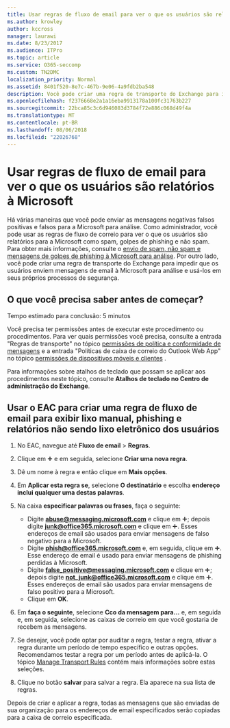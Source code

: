 ```yaml
---
title: Usar regras de fluxo de email para ver o que os usuários são relatórios à Microsoft
ms.author: krowley
author: kccross
manager: laurawi
ms.date: 8/23/2017
ms.audience: ITPro
ms.topic: article
ms.service: O365-seccomp
ms.custom: TN2DMC
localization_priority: Normal
ms.assetid: 8401f520-8e7c-467b-9e06-4a9fdb2ba548
description: Você pode criar uma regra de transporte do Exchange para impedir que os usuários enviem mensagens de email à Microsoft para análise e usá-los em seus próprios processos de segurança
ms.openlocfilehash: f2376668e2a1a16eba9913178a100fc31763b227
ms.sourcegitcommit: 22bca85c3c6d946083d3784f72e886c068d49f4a
ms.translationtype: MT
ms.contentlocale: pt-BR
ms.lasthandoff: 08/06/2018
ms.locfileid: "22026768"
---
```

# <a name="use-mail-flow-rules-to-see-what-your-users-are-reporting-to-microsoft"></a>Usar regras de fluxo de email para ver o que os usuários são relatórios à Microsoft

Há várias maneiras que você pode enviar as mensagens negativas falsos positivas e falsos para a Microsoft para análise. Como administrador, você pode usar as regras de fluxo de correio para ver o que os usuários são relatórios para a Microsoft como spam, golpes de phishing e não spam. Para obter mais informações, consulte o [envio de spam, não spam e mensagens de golpes de phishing à Microsoft para análise](submit-spam-non-spam-and-phishing-scam-messages-to-microsoft-for-analysis.md). Por outro lado, você pode criar uma regra de transporte do Exchange para impedir que os usuários enviem mensagens de email à Microsoft para análise e usá-los em seus próprios processos de segurança.
  
## <a name="what-do-you-need-to-know-before-you-begin"></a>O que você precisa saber antes de começar?
<a name="sectionSection0"> </a>

Tempo estimado para conclusão: 5 minutos
  
Você precisa ter permissões antes de executar este procedimento ou procedimentos. Para ver quais permissões você precisa, consulte a entrada "Regras de transporte" no tópico [permissões de política e conformidade de mensagens](http://technet.microsoft.com/library/ec4d3b9f-b85a-4cb9-95f5-6fc149c3899b.aspx) e a entrada "Políticas de caixa de correio do Outlook Web App" no tópico [permissões de dispositivos móveis e clientes](http://technet.microsoft.com/library/57eca42a-5a7f-4c65-89f0-7a84f2dbea19.aspx) . 
  
Para informações sobre atalhos de teclado que possam se aplicar aos procedimentos neste tópico, consulte **Atalhos de teclado no Centro de administração do Exchange**.
  
## <a name="use-the-eac-to-create-a-mail-flow-rule-to-view-users-manual-junk-phishing-and-not-junk-reports"></a>Usar o EAC para criar uma regra de fluxo de email para exibir lixo manual, phishing e relatórios não sendo lixo eletrônico dos usuários
<a name="sectionSection1"> </a>

1. No EAC, navegue até **Fluxo de email** \> **Regras**.
    
2. Clique em ![Ícone Adicionar](media/ITPro-EAC-AddIcon.png) e em seguida, selecione **Criar uma nova regra**.
    
3. Dê um nome à regra e então clique em **Mais opções**.
    
4. Em **Aplicar esta regra se**, selecione **O destinatário** e escolha **endereço inclui qualquer uma destas palavras**.
    
5. Na caixa **especificar palavras ou frases**, faça o seguinte: 
    - Digite **abuse@messaging.microsoft.com** e clique em ![Ícone Adicionar](media/ITPro-EAC-AddIcon.png); depois digite **junk@office365.microsoft.com** e clique em ![Ícone Adicionar](media/ITPro-EAC-AddIcon.png). Esses endereços de email são usados para enviar mensagens de falso negativo para a Microsoft.
    - Digite **phish@office365.microsoft.com** e, em seguida, clique em ![ícone Adicionar](media/ITPro-EAC-AddIcon.png). Esse endereço de email é usado para enviar mensagens de phishing perdidas à Microsoft.
    - Digite **false_positive@messaging.microsoft.com** e clique em ![Ícone Adicionar](media/ITPro-EAC-AddIcon.png); depois digite **not_junk@office365.microsoft.com** e clique em ![Ícone Adicionar](media/ITPro-EAC-AddIcon.png). Esses endereços de email são usados para enviar mensagens de falso positivo para a Microsoft.
    - Clique em **OK**.
    
6. Em **faça o seguinte**, selecione **Cco da mensagem para...** e, em seguida e, em seguida, selecione as caixas de correio em que você gostaria de recebem as mensagens. 
    
7. Se desejar, você pode optar por auditar a regra, testar a regra, ativar a regra durante um período de tempo específico e outras opções. Recomendamos testar a regra por um período antes de aplicá-la. O tópico [Manage Transport Rules](http://technet.microsoft.com/library/e7a81372-b6d7-4d1f-bc9e-a845a7facac2.aspx) contém mais informações sobre estas seleções. 
    
8. Clique no botão **salvar** para salvar a regra. Ela aparece na sua lista de regras. 
    
Depois de criar e aplicar a regra, todas as mensagens que são enviadas de sua organização para os endereços de email especificados serão copiadas para a caixa de correio especificada.
  

